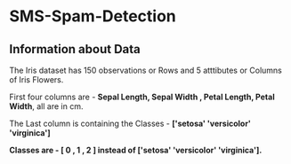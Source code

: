 # SMS-Spam-Detection

## Information about Data

The Iris dataset has 150 observations or Rows and 5 atttibutes or Columns of Iris Flowers.

First four columns are - **Sepal Length, Sepal Width , Petal Length, Petal Width**, all are in cm.




The Last column is containing the Classes - **['setosa' 'versicolor' 'virginica']**






**Classes are - [ 0 , 1 , 2 ] instead of ['setosa' 'versicolor' 'virginica'].**
